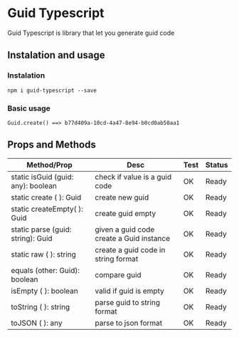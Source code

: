 # Guid Typescript

Guid Typescript is library that let you generate guid code

## Instalation and usage
### Instalation

```
npm i guid-typescript --save
```

### Basic usage

```
Guid.create() ==> b77d409a-10cd-4a47-8e94-b0cd0ab50aa1

```

## Props and Methods

| Method/Prop | Desc | Test | Status |
|---|---|---|---|
| static isGuid (guid: any): boolean | check if value is a guid code | OK | Ready |
| static create ( ): Guid | create new guid | OK | Ready |
| static createEmpty( ): Guid | create guid empty | OK | Ready |
| static parse (guid: string): Guid | given a guid code create a Guid instance  | OK | Ready |
| static raw ( ): string | create a guid code in string format  | OK | Ready |
| equals (other: Guid): boolean | compare guid  | OK | Ready |
| isEmpty ( ): boolean | valid if guid is empty  | OK | Ready |
| toString ( ): string | parse guid to string format  | OK | Ready |
| toJSON ( ): any | parse to json format  | OK | Ready |


